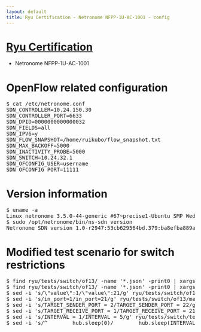 ```yaml
---
layout: default
title: Ryu Certification - Netronome NFPP-1U-AC-1001 - config
---
```

# [Ryu Certification](http://osrg.github.io/ryu/certification.html)
* Netronome NFPP-1U-AC-1001

# OpenFlow related configuration
<pre>
$ cat /etc/netronome.conf
SDN_CONTROLLER=10.24.150.30
SDN_CONTROLLER_PORT=6633
SDN_DPID=0000000000000032
SDN_FIELDS=all
SDN_IPV6=y
SDN_FLOW_SNAPSHOT=/home/ruikubo/flow_snapshot.txt
SDN_MAX_BACKOFF=5000
SDN_INACTIVITY_PROBE=5000
SDN_SWITCH=10.24.32.1
SDN_OFCONFIG_USER=username
SDN_OFCONFIG_PORT=11111
</pre>

# Version information
<pre>
$ uname -a
Linux netronome 3.5.0-44-generic #67~precise1-Ubuntu SMP Wed Nov 13 16:16:57 UTC 2013 x86_64 x86_64 x86_64 GNU/Linux
$ sudo /opt/netronome/bin/ns-sdn version
Netronome SDN version 1.0-r2947:53cb629564bd.379:ba8efba889a8
</pre>

# Modified test scenario for switch restrictions
<pre>
$ find ryu/tests/switch/of13/ -name '*.json' -print0 | xargs -0 sed -i 's/\"port\":2/\"port\":22/g';
$ find ryu/tests/switch/of13/ -name '*.json' -print0 | xargs -0 sed -i 's/output:2/output:22/g';
$ sed -i 's/\"value\":1/\"value\":21/g' ryu/tests/switch/of13/match/00_IN_PORT.json;
$ sed -i 's/in_port=1/in_port=21/g' ryu/tests/switch/of13/match/00_IN_PORT.json;
$ sed -i 's/TARGET_SENDER_PORT = 2/TARGET_SENDER_PORT = 22/g' ryu/tests/switch/tester.py;
$ sed -i 's/TARGET_RECEIVE_PORT = 1/TARGET_RECEIVE_PORT = 21/g' ryu/tests/switch/tester.py;
$ sed -i 's/INTERVAL = 1/INTERVAL = 5/g' ryu/tests/switch/tester.py; 
$ sed -i 's/^        hub.sleep(0)/        hub.sleep(INTERVAL)/g' ryu/tests/switch/tester.py; 
</pre>

